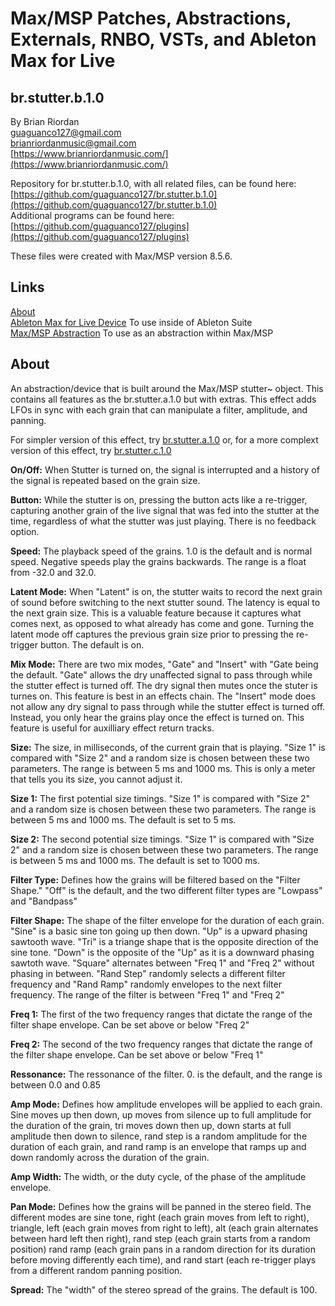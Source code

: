 # Max/MSP Patches, Abstractions, Externals, RNBO, VSTs, and Ableton Max for Live 

## br.stutter.b.1.0

By Brian Riordan  
[guaguanco127@gmail.com](mailto:guaguanco127@gmail.com)  
[brianriordanmusic@gmail.com](mailto:brianriordanmusic@gmail.com)  
[https://www.brianriordanmusic.com/](https://www.brianriordanmusic.com/) 
  
Repository for br.stutter.b.1.0, with all related files, can be found here: [https://github.com/guaguanco127/br.stutter.b.1.0](https://github.com/guaguanco127/br.stutter.b.1.0)  
Additional programs can be found here: [https://github.com/guaguanco127/plugins](https://github.com/guaguanco127/plugins)

These files were created with Max/MSP version 8.5.6. 

## Links

[About](#About)   
[Ableton Max for Live Device](https://github.com/guaguanco127/br.stutter.c.1.0/tree/main/Ableton%20Max%20For%20Live) To use inside of Ableton Suite   
[Max/MSP Abstraction](https://github.com/guaguanco127/br.stutter.c.1.0/tree/main/MaxMSP%20Abstraction) To use as an abstraction within Max/MSP   


## <a name="About"></a>About

An abstraction/device that is built around the Max/MSP stutter~ object. This contains all features as the br.stutter.a.1.0 but with extras. This effect adds LFOs in sync with each grain that can manipulate a filter, amplitude, and panning.



For simpler version of this effect, try [br.stutter.a.1.0](https://github.com/guaguanco127/br.stutter.a.1.0) or, for a more complext version of this effect, try [br.stutter.c.1.0](https://github.com/guaguanco127/br.stutter.c.1.0)
  
**On/Off:** When Stutter is turned on, the signal is interrupted and a history of the signal is repeated based on the grain size. 

**Button:** While the stutter is on, pressing the button acts like a re-trigger, capturing another grain of the live signal that was fed into the stutter at the time, regardless of what the stutter was just playing. There is no feedback option. 

**Speed:** The playback speed of the grains. 1.0 is the default and is normal speed. Negative speeds play the grains backwards. The range is a float from -32.0 and 32.0. 

**Latent Mode:** When "Latent" is on, the stutter waits to record the next grain of sound before switching to the next stutter sound. The latency is equal to the next grain size. This is a valuable feature because it captures what comes next, as opposed to what already has come and gone. Turning the latent mode off captures the previous grain size prior to pressing the re-trigger button. The default is on. 

**Mix Mode:** There are two mix modes, "Gate" and "Insert" with "Gate being the default. "Gate" allows the dry unaffected signal to pass through while the stutter effect is turned off. The dry signal then mutes once the stuter is turnes on. This feature is best in an effects chain. The "Insert" mode does not allow any dry signal to pass through while the stutter effect is turned off. Instead, you only hear the grains play once the effect is turned on. This feature is useful for auxilliary effect return tracks. 

**Size:** The size, in milliseconds, of the current grain that is playing. "Size 1" is compared with "Size 2" and a random size is chosen between these two parameters. The range is between 5 ms and 1000 ms. This is only a meter that tells you its size, you cannot adjust it. 

**Size 1:** The first potential size timings. "Size 1" is compared with "Size 2" and a random size is chosen between these two parameters. The range is between 5 ms and 1000 ms. The default is set to 5 ms.

**Size 2:** The second potential size timings. "Size 1" is compared with "Size 2" and a random size is chosen between these two parameters. The range is between 5 ms and 1000 ms. The default is set to 1000 ms.

**Filter Type:** Defines how the grains will be filtered based on the "Filter Shape." "Off" is the default, and the two different filter types are "Lowpass" and "Bandpass" 

**Filter Shape:** The shape of the filter envelope for the duration of each grain. "Sine" is a basic sine ton going up then down. "Up" is a upward phasing sawtooth wave. "Tri" is a triange shape that is the opposite direction of the sine tone. "Down" is the opposite of the "Up" as it is a downward phasing sawtoth wave. "Square" alternates between "Freq 1" and "Freq 2" without phasing in between. "Rand Step" randomly selects a different filter frequency and "Rand Ramp" randomly envelopes to the next filter frequency. The range of the filter is between "Freq 1" and "Freq 2" 

**Freq 1:** The first of the two frequency ranges that dictate the range of the filter shape envelope. Can be set above or below "Freq 2" 

**Freq 2:** The second of the two frequency ranges that dictate the range of the filter shape envelope. Can be set above or below "Freq 1" 

**Ressonance:** The ressonance of the filter. 0. is the default, and the range is between 0.0 and 0.85

**Amp Mode:** Defines how amplitude envelopes will be applied to each grain. Sine moves up then down, up moves from silence up to full amplitude for the duration of the grain, tri moves down then up, down starts at full amplitude then down to silence, rand step is a random amplitude for the duration of each grain, and rand ramp is an envelope that ramps up and down randomly across the duration of the grain.

**Amp Width:** The width, or the duty cycle, of the phase of the amplitude envelope. 

**Pan Mode:** Defines how the grains will be panned in the stereo field. The different modes are sine tone, right (each grain moves from left to right), triangle, left (each grain moves from right to left), alt (each grain alternates between hard left then right), rand step (each grain starts from a random position) rand ramp (each grain pans in a random direction for its duration before moving differently each time), and rand start (each re-trigger plays from a different random panning position. 

**Spread:** The "width" of the stereo spread of the grains. The default is 100.
